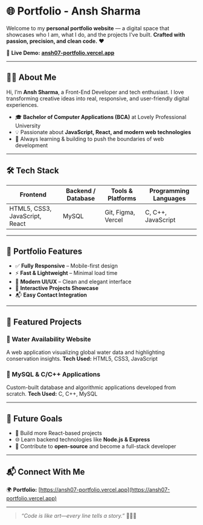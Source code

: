 
# 🌐 Portfolio - Ansh Sharma

Welcome to my **personal portfolio website** — a digital space that showcases who I am, what I do, and the projects I’ve built.
**Crafted with passion, precision, and clean code.** ❤️

🚀 **Live Demo:** **[ansh07-portfolio.vercel.app](https://ansh07-portfolio.vercel.app)**

---

## 👨‍💻 About Me

Hi, I’m **Ansh Sharma**, a Front-End Developer and tech enthusiast.
I love transforming creative ideas into real, responsive, and user-friendly digital experiences.

* 🎓 **Bachelor of Computer Applications (BCA)** at Lovely Professional University
* 💡 Passionate about **JavaScript, React, and modern web technologies**
* 🌱 Always learning & building to push the boundaries of web development

---

## 🛠 Tech Stack

| Frontend                       | Backend / Database | Tools & Platforms  | Programming Languages |
| ------------------------------ | ------------------ | ------------------ | --------------------- |
| HTML5, CSS3, JavaScript, React | MySQL              | Git, Figma, Vercel | C, C++, JavaScript    |

---

## 🌟 Portfolio Features

- ✅ **Fully Responsive** – Mobile-first design  
- ⚡ **Fast & Lightweight** – Minimal load time  
- 🎨 **Modern UI/UX** – Clean and elegant interface  
- 📁 **Interactive Projects Showcase**  
- 📬 **Easy Contact Integration**


---

## 🧩 Featured Projects

### 🔹 Water Availability Website

A web application visualizing global water data and highlighting conservation insights.
**Tech Used:** HTML5, CSS3, JavaScript

### 🔹 MySQL & C/C++ Applications

Custom-built database and algorithmic applications developed from scratch.
**Tech Used:** C, C++, MySQL

---

## 🎯 Future Goals

* 🚀 Build more React-based projects
* 🌐 Learn backend technologies like **Node.js & Express**
* 🤝 Contribute to **open-source** and become a full-stack developer

---

## 📬 Connect With Me

🌍 **Portfolio:** [https://ansh07-portfolio.vercel.app](https://ansh07-portfolio.vercel.app)

---

> *“Code is like art—every line tells a story.”* 🎨👨‍💻
